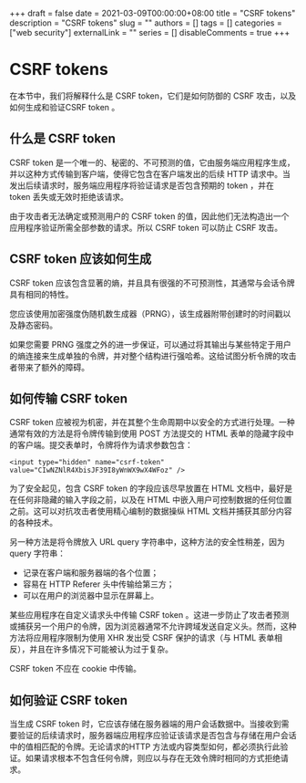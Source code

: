 +++
draft = false
date = 2021-03-09T00:00:00+08:00
title = "CSRF tokens"
description = "CSRF tokens"
slug = ""
authors = []
tags = []
categories = ["web security"]
externalLink = ""
series = []
disableComments = true
+++

# CSRF tokens

在本节中，我们将解释什么是 CSRF token，它们是如何防御的 CSRF 攻击，以及如何生成和验证CSRF token 。


## 什么是 CSRF token

CSRF token 是一个唯一的、秘密的、不可预测的值，它由服务端应用程序生成，并以这种方式传输到客户端，使得它包含在客户端发出的后续 HTTP 请求中。当发出后续请求时，服务端应用程序将验证请求是否包含预期的 token ，并在 token 丢失或无效时拒绝该请求。

由于攻击者无法确定或预测用户的 CSRF token 的值，因此他们无法构造出一个应用程序验证所需全部参数的请求。所以 CSRF token 可以防止 CSRF 攻击。


## CSRF token 应该如何生成

CSRF token 应该包含显著的熵，并且具有很强的不可预测性，其通常与会话令牌具有相同的特性。

您应该使用加密强度伪随机数生成器（PRNG），该生成器附带创建时的时间戳以及静态密码。

如果您需要 PRNG 强度之外的进一步保证，可以通过将其输出与某些特定于用户的熵连接来生成单独的令牌，并对整个结构进行强哈希。这给试图分析令牌的攻击者带来了额外的障碍。


## 如何传输 CSRF token

CSRF token 应被视为机密，并在其整个生命周期中以安全的方式进行处理。一种通常有效的方法是将令牌传输到使用 POST 方法提交的 HTML 表单的隐藏字段中的客户端。提交表单时，令牌将作为请求参数包含：
```
<input type="hidden" name="csrf-token" value="CIwNZNlR4XbisJF39I8yWnWX9wX4WFoz" />
```

为了安全起见，包含 CSRF token 的字段应该尽早放置在 HTML 文档中，最好是在任何非隐藏的输入字段之前，以及在 HTML 中嵌入用户可控制数据的任何位置之前。这可以对抗攻击者使用精心编制的数据操纵 HTML 文档并捕获其部分内容的各种技术。

另一种方法是将令牌放入 URL query 字符串中，这种方法的安全性稍差，因为 query 字符串：
- 记录在客户端和服务器端的各个位置；
- 容易在 HTTP Referer 头中传输给第三方；
- 可以在用户的浏览器中显示在屏幕上。

某些应用程序在自定义请求头中传输 CSRF token 。这进一步防止了攻击者预测或捕获另一个用户的令牌，因为浏览器通常不允许跨域发送自定义头。然而，这种方法将应用程序限制为使用 XHR 发出受 CSRF 保护的请求（与 HTML 表单相反），并且在许多情况下可能被认为过于复杂。

CSRF token 不应在 cookie 中传输。


## 如何验证 CSRF token

当生成 CSRF token 时，它应该存储在服务器端的用户会话数据中。当接收到需要验证的后续请求时，服务器端应用程序应验证该请求是否包含与存储在用户会话中的值相匹配的令牌。无论请求的HTTP 方法或内容类型如何，都必须执行此验证。如果请求根本不包含任何令牌，则应以与存在无效令牌时相同的方式拒绝请求。